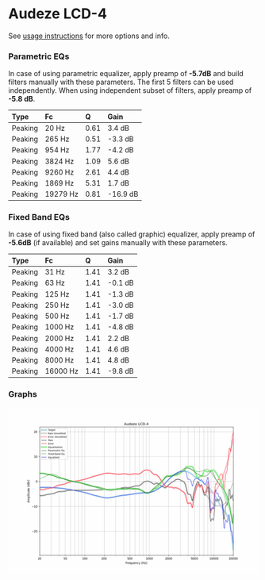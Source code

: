 # Audeze LCD-4
See [usage instructions](https://github.com/jaakkopasanen/AutoEq#usage) for more options and info.

### Parametric EQs
In case of using parametric equalizer, apply preamp of **-5.7dB** and build filters manually
with these parameters. The first 5 filters can be used independently.
When using independent subset of filters, apply preamp of **-5.8 dB**.

| Type    | Fc       |    Q | Gain     |
|:--------|:---------|:-----|:---------|
| Peaking | 20 Hz    | 0.61 | 3.4 dB   |
| Peaking | 265 Hz   | 0.51 | -3.3 dB  |
| Peaking | 954 Hz   | 1.77 | -4.2 dB  |
| Peaking | 3824 Hz  | 1.09 | 5.6 dB   |
| Peaking | 9260 Hz  | 2.61 | 4.4 dB   |
| Peaking | 1869 Hz  | 5.31 | 1.7 dB   |
| Peaking | 19279 Hz | 0.81 | -16.9 dB |

### Fixed Band EQs
In case of using fixed band (also called graphic) equalizer, apply preamp of **-5.6dB**
(if available) and set gains manually with these parameters.

| Type    | Fc       |    Q | Gain    |
|:--------|:---------|:-----|:--------|
| Peaking | 31 Hz    | 1.41 | 3.2 dB  |
| Peaking | 63 Hz    | 1.41 | -0.1 dB |
| Peaking | 125 Hz   | 1.41 | -1.3 dB |
| Peaking | 250 Hz   | 1.41 | -3.0 dB |
| Peaking | 500 Hz   | 1.41 | -1.7 dB |
| Peaking | 1000 Hz  | 1.41 | -4.8 dB |
| Peaking | 2000 Hz  | 1.41 | 2.2 dB  |
| Peaking | 4000 Hz  | 1.41 | 4.6 dB  |
| Peaking | 8000 Hz  | 1.41 | 4.8 dB  |
| Peaking | 16000 Hz | 1.41 | -9.8 dB |

### Graphs
![](./Audeze%20LCD-4.png)